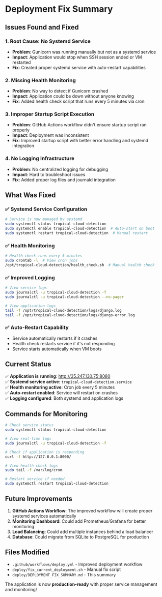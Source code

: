 # Deployment Fix Summary

## Issues Found and Fixed

### 1. **Root Cause: No Systemd Service**
- **Problem**: Gunicorn was running manually but not as a systemd service
- **Impact**: Application would stop when SSH session ended or VM restarted
- **Fix**: Created proper systemd service with auto-restart capabilities

### 2. **Missing Health Monitoring**
- **Problem**: No way to detect if Gunicorn crashed
- **Impact**: Application could be down without anyone knowing
- **Fix**: Added health check script that runs every 5 minutes via cron

### 3. **Improper Startup Script Execution**
- **Problem**: GitHub Actions workflow didn't ensure startup script ran properly
- **Impact**: Deployment was inconsistent
- **Fix**: Improved startup script with better error handling and systemd integration

### 4. **No Logging Infrastructure**
- **Problem**: No centralized logging for debugging
- **Impact**: Hard to troubleshoot issues
- **Fix**: Added proper log files and journald integration

## What Was Fixed

### ✅ Systemd Service Configuration
```bash
# Service is now managed by systemd
sudo systemctl status tropical-cloud-detection
sudo systemctl enable tropical-cloud-detection  # Auto-start on boot
sudo systemctl restart tropical-cloud-detection  # Manual restart
```

### ✅ Health Monitoring
```bash
# Health check runs every 5 minutes
sudo crontab -l  # View cron jobs
/opt/tropical-cloud-detection/health_check.sh  # Manual health check
```

### ✅ Improved Logging
```bash
# View service logs
sudo journalctl -u tropical-cloud-detection -f
sudo journalctl -u tropical-cloud-detection --no-pager

# View application logs
tail -f /opt/tropical-cloud-detection/logs/django.log
tail -f /opt/tropical-cloud-detection/logs/django-error.log
```

### ✅ Auto-Restart Capability
- Service automatically restarts if it crashes
- Health check restarts service if it's not responding
- Service starts automatically when VM boots

## Current Status

✅ **Application is running**: http://35.247.130.75:8080  
✅ **Systemd service active**: `tropical-cloud-detection.service`  
✅ **Health monitoring active**: Cron job every 5 minutes  
✅ **Auto-restart enabled**: Service will restart on crashes  
✅ **Logging configured**: Both systemd and application logs  

## Commands for Monitoring

```bash
# Check service status
sudo systemctl status tropical-cloud-detection

# View real-time logs
sudo journalctl -u tropical-cloud-detection -f

# Check if application is responding
curl -f http://127.0.0.1:8000/

# View health check logs
sudo tail -f /var/log/cron

# Restart service if needed
sudo systemctl restart tropical-cloud-detection
```

## Future Improvements

1. **GitHub Actions Workflow**: The improved workflow will create proper systemd services automatically
2. **Monitoring Dashboard**: Could add Prometheus/Grafana for better monitoring
3. **Load Balancing**: Could add multiple instances behind a load balancer
4. **Database**: Could migrate from SQLite to PostgreSQL for production

## Files Modified

- `.github/workflows/deploy.yml` - Improved deployment workflow
- `deploy/fix_current_deployment.sh` - Manual fix script
- `deploy/DEPLOYMENT_FIX_SUMMARY.md` - This summary

The application is now **production-ready** with proper service management and monitoring! 